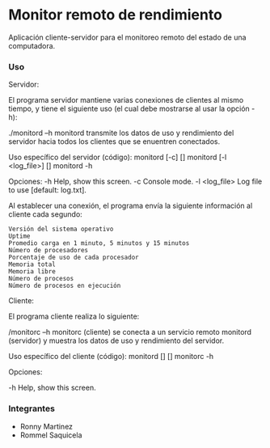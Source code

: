 # Monitor remoto de rendimiento

Aplicación cliente-servidor para el monitoreo remoto del estado de una computadora.

### Uso ###

Servidor:

El programa servidor mantiene varias conexiones de clientes al mismo tiempo, y tiene el siguiente uso (el cual debe mostrarse al usar la opción -h):

./monitord –h
monitord transmite los datos de uso y rendimiento del servidor hacia todos los clientes que se enuentren conectados.

Uso específico del servidor (código):
  monitord [-c] [<port>]
  monitord [-l <log_file>] [<port>]
  monitord -h

Opciones:
  -h             Help, show this screen.
  -c             Console mode.
  -l <log_file>  Log file to use [default: log.txt].
  
Al establecer una conexión, el programa envía la siguiente información al cliente cada segundo:


    Versión del sistema operativo
    Uptime
    Promedio carga en 1 minuto, 5 minutos y 15 minutos
    Número de procesadores
    Porcentaje de uso de cada procesador
    Memoria total
    Memoria libre
    Número de procesos
    Número de procesos en ejecución

Cliente:

El programa cliente realiza lo siguiente:

/monitorc –h
monitorc (cliente) se conecta a un servicio remoto monitord (servidor) y muestra los datos de uso y rendimiento del servidor.

Uso específico del cliente (código):
  monitord [<ip>] [<port>]
  monitorc -h
 
Opciones:

  -h             Help, show this screen.


### Integrantes ###

* Ronny Martinez
* Rommel Saquicela
